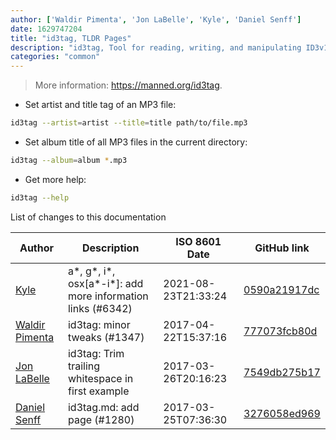 ```yaml
---
author: ['Waldir Pimenta', 'Jon LaBelle', 'Kyle', 'Daniel Senff']
date: 1629747204
title: "id3tag, TLDR Pages"
description: "id3tag, Tool for reading, writing, and manipulating ID3v1 and ID3v2 tags of MP3 files."
categories: "common"
---
```

> More information: <https://manned.org/id3tag>.

- Set artist and title tag of an MP3 file:

```bash
id3tag --artist=artist --title=title path/to/file.mp3
```

- Set album title of all MP3 files in the current directory:

```bash
id3tag --album=album *.mp3
```

- Get more help:

```bash
id3tag --help
```
List of changes to this documentation


Author | Description | ISO 8601 Date | GitHub link
------|-----|-----|-----
[Kyle](mailto:76597257+Gitleptune@users.noreply.github.com) | a*, g*, i*, osx[a*-i*]: add more information links (#6342) | 2021-08-23T21:33:24 | [0590a21917dc](https://github.com/tldr-pages/tldr/commit/0590a21917dc981d3cc64b8094b1cffa9d0a3b78)
[Waldir Pimenta](mailto:waldyrious@gmail.com) | id3tag: minor tweaks (#1347) | 2017-04-22T15:37:16 | [777073fcb80d](https://github.com/tldr-pages/tldr/commit/777073fcb80da43117c7bce9e2bd2f956b2ca58c)
[Jon LaBelle](mailto:contact@jonlabelle.com) | id3tag: Trim trailing whitespace in first example | 2017-03-26T20:16:23 | [7549db275b17](https://github.com/tldr-pages/tldr/commit/7549db275b1707e656fca6991edf3b16594f27b6)
[Daniel Senff](mailto:mail@danielsenff.de) | id3tag.md: add page (#1280) | 2017-03-25T07:36:30 | [3276058ed969](https://github.com/tldr-pages/tldr/commit/3276058ed96968e3d823ac6282fad9ae19aeb1e3)

